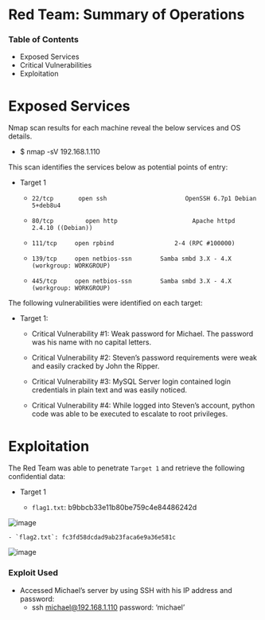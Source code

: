 # Red Team: Summary of Operations

### Table of Contents
- Exposed Services
- Critical Vulnerabilities
- Exploitation

# Exposed Services

Nmap scan results for each machine reveal the below services and OS details.
- $ nmap -sV 192.168.1.110


This scan identifies the services below as potential points of entry:
- Target 1
     -     22/tcp       open ssh                      OpenSSH 6.7p1 Debian 5+deb8u4
     -     80/tcp	      open http                     Apache httpd 2.4.10 ((Debian))
     -     111/tcp     open rpbind                 2-4 (RPC #100000)
     -     139/tcp     open netbios-ssn        Samba smbd 3.X - 4.X (workgroup: WORKGROUP)
     -     445/tcp     open netbios-ssn        Samba smbd 3.X - 4.X (workgroup: WORKGROUP)
 


The following vulnerabilities were identified on each target:
- Target 1:

	- Critical Vulnerability #1:
		Weak password for Michael. The password was his name with no capital letters.

	- Critical Vulnerability #2: 
		Steven’s password requirements were weak and easily cracked by John the Ripper.

	- Critical Vulnerability  #3:
		MySQL Server login contained login credentials in plain text and was easily noticed. 

	- Critical Vulnerability  #4:
		While logged into Steven’s account, python code was able to be executed to escalate to root privileges.


















# Exploitation

The Red Team was able to penetrate `Target 1` and retrieve the following confidential data:
 - Target 1

	 - `flag1.txt`: b9bbcb33e11b80be759c4e84486242d


![image](Pictures\Flag1_Project3.png)
















	- `flag2.txt`: fc3fd58dcdad9ab23faca6e9a36e581c


![image](Pictures\Flag2_Project3.png)


### Exploit Used

 - Accessed Michael’s server by using SSH with his IP address and password:
	 - ssh michael@192.168.1.110  password: ‘michael’

